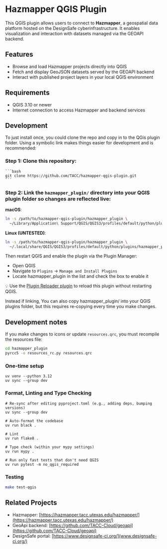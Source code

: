 # Hazmapper QGIS Plugin

This QGIS plugin allows users to connect to **Hazmapper**, a geospatial data platform hosted on the DesignSafe cyberinfrastructure. It enables visualization and interaction with datasets managed via the GEOAPI backend.

## Features

- Browse and load Hazmapper projects directly into QGIS
- Fetch and display GeoJSON datasets served by the GEOAPI backend
- Interact with published project layers in your local QGIS environment

## Requirements

- QGIS 3.10 or newer
- Internet connection to access Hazmapper and backend services

## Development

To just install once, you could clone the repo and copy in to the QGis plugin folder. Using a symbolic link makes things easier
for development and is recommended:


### Step 1: Clone this repository:
    ```bash
    git clone https://github.com/TACC/hazmapper-qgis-plugin.git
    ```

### Step 2: Link the `hazmapper_plugin/` directory into your QGIS plugin folder so changes are reflected live:

**macOS**:
```bash
ln -s /path/to/hazmapper-qgis-plugin/hazmapper_plugin \
  ~/Library/Application\ Support/QGIS/QGIS3/profiles/default/python/plugins/hazmapper_plugin
```

**Linux (UNTESTED)**:
```bash
ln -s /path/to/hazmapper-qgis-plugin/hazmapper_plugin \
  ~/.local/share/QGIS/QGIS3/profiles/default/python/plugins/hazmapper_plugin
```

Then restart QGIS and enable the plugin via the Plugin Manager:

* Open QGIS
* Navigate to `Plugins` → `Manage and Install Plugins`
* Locate hazmapper_plugin in the list and check the box to enable it

💡 Use the [Plugin Reloader plugin](https://plugins.qgis.org/plugins/plugin_reloader/) to reload this plugin without restarting QGIS.

Instead if linking, You can also copy hazmapper_plugin/ into your QGIS plugins folder, but this requires re-copying every time you make changes.

## Development notes

If you make changes to icons or update `resources.qrc`, you must recompile the resources file:

```bash
cd hazmapper_plugin
pyrcc5 -o resources_rc.py resources.qrc
```

### One-time setup

```
uv venv --python 3.12
uv sync --group dev
```

### Format, Linting and Type Checking

```
# Re-sync after editing pyproject.toml (e.g., adding deps, bumping versions)
uv sync --group dev

# Auto-format the codebase
uv run black .

# Lint
uv run flake8 .

# Type check (within your mypy settings)
uv run mypy .

# Run only fast tests that don't need QGIS
uv run pytest -m no_qgis_required
```

### Testing

```bash
make test-qgis
```

## Related Projects

- Hazmapper: [https://hazmapper.tacc.utexas.edu/hazmapper/](https://hazmapper.tacc.utexas.edu/hazmapper/)
- GeoApi backend: [https://github.com/TACC-Cloud/geoapi](https://github.com/TACC-Cloud/geoapi)
- DesignSafe portal: [https://www.designsafe-ci.org/](www.designsafe-ci.org/)

